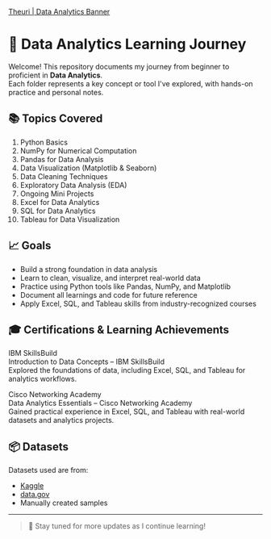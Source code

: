 [Theuri | Data Analytics Banner]([_digital_graphic_design_banner_for_"Theuri_|_Data.png](https://github.com/theuri-xdata/data-analytics-learning-journey/blob/2d48c0d1799d25f0c7b53c85cb5aa8c70a5762c3/Image%20analytics.png))

# 🧠 Data Analytics Learning Journey

Welcome! This repository documents my journey from beginner to proficient in **Data Analytics**.  
Each folder represents a key concept or tool I've explored, with hands-on practice and personal notes.

## 📚 Topics Covered

1. Python Basics
2. NumPy for Numerical Computation
3. Pandas for Data Analysis
4. Data Visualization (Matplotlib & Seaborn)
5. Data Cleaning Techniques
6. Exploratory Data Analysis (EDA)
7. Ongoing Mini Projects
8. Excel for Data Analytics
9. SQL for Data Analytics
10. Tableau for Data Visualization

## 📈 Goals

- Build a strong foundation in data analysis
- Learn to clean, visualize, and interpret real-world data
- Practice using Python tools like Pandas, NumPy, and Matplotlib
- Document all learnings and code for future reference
- Apply Excel, SQL, and Tableau skills from industry-recognized courses

## 🎓 Certifications & Learning Achievements

IBM SkillsBuild  
Introduction to Data Concepts – IBM SkillsBuild  
Explored the foundations of data, including Excel, SQL, and Tableau for analytics workflows.

Cisco Networking Academy  
Data Analytics Essentials – Cisco Networking Academy  
Gained practical experience in Excel, SQL, and Tableau with real-world datasets and analytics projects.

  

## 📦 Datasets

Datasets used are from:
- [Kaggle](https://www.kaggle.com/)
- [data.gov](https://www.data.gov/)
- Manually created samples

---

> 🚀 Stay tuned for more updates as I continue learning!
